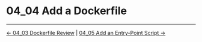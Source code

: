# 04_04 Add a Dockerfile

<!-- FooterStart -->
---
[← 04_03 Dockerfile Review](../04_03_dockerfile_review/README.md) | [04_05 Add an Entry-Point Script →](../04_05_add_an_entrypoint_script/README.md)
<!-- FooterEnd -->
